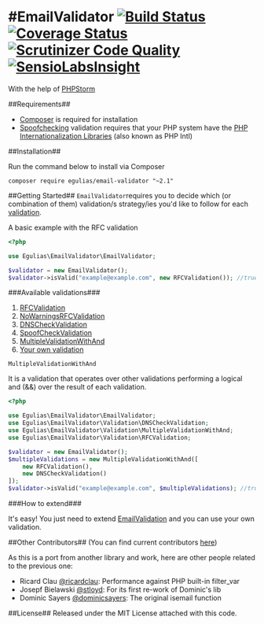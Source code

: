 #EmailValidator
[![Build Status](https://travis-ci.org/egulias/EmailValidator.png?branch=master)](https://travis-ci.org/egulias/EmailValidator) [![Coverage Status](https://coveralls.io/repos/egulias/EmailValidator/badge.png?branch=master)](https://coveralls.io/r/egulias/EmailValidator?branch=master) [![Scrutinizer Code Quality](https://scrutinizer-ci.com/g/egulias/EmailValidator/badges/quality-score.png?b=master)](https://scrutinizer-ci.com/g/egulias/EmailValidator/?branch=master) [![SensioLabsInsight](https://insight.sensiolabs.com/projects/22ba6692-9c02-42e5-a65d-1c5696bfffc6/small.png)](https://insight.sensiolabs.com/projects/22ba6692-9c02-42e5-a65d-1c5696bfffc6)
=============================
With the help of [PHPStorm](https://www.jetbrains.com/phpstorm/)

##Requirements##

 * [Composer](https://getcomposer.org) is required for installation
 * [Spoofchecking](https://github.com/egulias/EmailValidator/blob/master/EmailValidator/Validation/SpoofCheckValidation.php) validation requires that your PHP system have the [PHP Internationalization Libraries](http://php.net/manual/en/book.intl.php) (also known as PHP Intl)

##Installation##

Run the command below to install via Composer

```shell
composer require egulias/email-validator "~2.1"
```

##Getting Started##
`EmailValidator`requires you to decide which (or combination of them) validation/s strategy/ies you'd like to follow for each [validation](#available-validations).

A basic example with the RFC validation
```php
<?php

use Egulias\EmailValidator\EmailValidator;

$validator = new EmailValidator();
$validator->isValid("example@example.com", new RFCValidation()); //true
```


###Available validations###

1. [RFCValidation](https://github.com/egulias/EmailValidator/blob/master/EmailValidator/Validation/RFCValidation.php)
2. [NoWarningsRFCValidation](https://github.com/egulias/EmailValidator/blob/master/EmailValidator/Validation/NoRFCWarningsValidation.php)
3. [DNSCheckValidation](https://github.com/egulias/EmailValidator/blob/master/EmailValidator/Validation/DNSCheckValidation.php)
4. [SpoofCheckValidation](https://github.com/egulias/EmailValidator/blob/master/EmailValidator/Validation/SpoofCheckValidation.php)
5. [MultipleValidationWithAnd](https://github.com/egulias/EmailValidator/blob/master/EmailValidator/Validation/MultipleValidationWithAnd.php)
6. [Your own validation](#how-to-extend)

`MultipleValidationWithAnd`

It is a validation that operates over other validations performing a logical and (&&) over the result of each validation.

```php
<?php

use Egulias\EmailValidator\EmailValidator;
use Egulias\EmailValidator\Validation\DNSCheckValidation;
use Egulias\EmailValidator\Validation\MultipleValidationWithAnd;
use Egulias\EmailValidator\Validation\RFCValidation;

$validator = new EmailValidator();
$multipleValidations = new MultipleValidationWithAnd([
    new RFCValidation(),
    new DNSCheckValidation()
]);
$validator->isValid("example@example.com", $multipleValidations); //true
```

###How to extend###

It's easy! You just need to extend [EmailValidation](https://github.com/egulias/EmailValidator/blob/master/EmailValidator/Validation/EmailValidation.php) and you can use your own validation.


##Other Contributors##
(You can find current contributors [here](https://github.com/egulias/EmailValidator/graphs/contributors))

As this is a port from another library and work, here are other people related to the previous one:

* Ricard Clau [@ricardclau](http://github.com/ricardclau):      	Performance against PHP built-in filter_var
* Josepf Bielawski [@stloyd](http://github.com/stloyd):      		For its first re-work of Dominic's lib
* Dominic Sayers [@dominicsayers](http://github.com/dominicsayers):  	The original isemail function

##License##
Released under the MIT License attached with this code.

